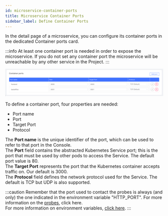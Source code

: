 ```yaml
---
id: microservice-container-ports
title: Microservice Container Ports
sidebar_label: Define Container Ports
---
```


In the detail page of a microservice, you can configure its container ports in the dedicated Container ports card.

:::info
At least one container port is needed in order to expose the microservice. If you do not set any container port the microservice will be unreachable by any other service in the Project.
:::

![container-ports-section](img/container-ports-card.png)

To define a container port, four properties are needed:

- Port name
- Port
- Target Port
- Protocol

The **Port name** is the unique identifier of the port, which can be used to refer to that port in the Console.  
The **Port** field contains the abstracted Kubernetes Service port; this is the port that must be used by other pods to access the Service. The default port value is 80.  
The **Target Port** represents the port that the Kubernetes container accepts traffic on. Our default is 3000.  
The **Protocol** field defines the network protocol used for the Service. The default is TCP but UDP is also supported.

:::caution
Remember that the port used to contact the probes is always (and only) the one indicated in the environment variable "HTTP_PORT". For more information on the [probes](/development_suite/api-console/api-design/microservice-runtime-resources.md#probes), click here.   
For more information on environment variables, [click here](/development_suite/api-console/api-design/services#environment-variable-configuration).
:::
